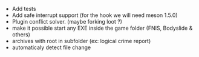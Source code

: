 * Add tests
* Add safe interrupt support (for the hook we will need meson 1.5.0)
* Plugin conflict solver. (maybe forking loot ?)
* make it possible start any EXE inside the game folder (FNIS, Bodyslide & others)
* archives with root in subfolder (ex: logical crime report)
* automaticaly detect file change

